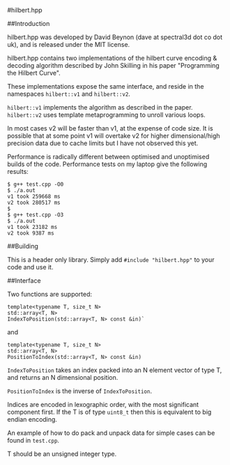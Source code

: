#hilbert.hpp

##Introduction

hilbert.hpp was developed by David Beynon (dave at spectral3d dot co dot uk), and is released under the MIT license.

hilbert.hpp contains two implementations of the hilbert curve encoding &
decoding algorithm described by John Skilling in his paper "Programming the
Hilbert Curve".

These implementations expose the same interface, and reside in the namespaces
`hilbert::v1` and `hilbert::v2`.

`hilbert::v1` implements the algorithm as described in the paper.
`hilbert::v2` uses template metaprogramming to unroll various loops.

In most cases v2 will be faster than v1, at the expense of code size.  It is
possible that at some point v1 will overtake v2 for higher dimensional/high
precision data due to cache limits but I have not observed this yet.

Performance is radically different between optimised and unoptimised builds of
the code.  Performance tests on my laptop give the following results:

~~~~
$ g++ test.cpp -O0
$ ./a.out
v1 took 259668 ms
v2 took 280517 ms
$
$ g++ test.cpp -O3
$ ./a.out
v1 took 23182 ms
v2 took 9387 ms
~~~~

##Building

This is a header only library.  Simply add `#include "hilbert.hpp"` to your code and use it.

##Interface

Two functions are supported:

~~~~
template<typename T, size_t N>
std::array<T, N>
IndexToPosition(std::array<T, N> const &in)`
~~~~

and

~~~~
template<typename T, size_t N>
std::array<T, N>
PositionToIndex(std::array<T, N> const &in)
~~~~

`IndexToPosition` takes an index packed into an N element vector of type T, and
returns an N dimensional position.

`PositionToIndex` is the inverse of `IndexToPosition`.

Indices are encoded in lexographic order, with the most significant component
first.  If the T is of type `uint8_t` then this is equivalent to big endian
encoding.

An example of how to do pack and unpack data for simple cases can be found in 
`test.cpp`.

T should be an unsigned integer type.

